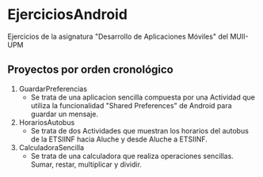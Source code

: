 # EjerciciosAndroid
Ejercicios de la asignatura "Desarrollo de Aplicaciones Móviles" del MUII-UPM
## Proyectos por orden cronológico

1. GuardarPreferencias
   - Se trata de una aplicacion sencilla compuesta por una Actividad que utiliza la funcionalidad "Shared Preferences" de Android para guardar un mensaje.
2. HorariosAutobus
   - Se trata de dos Actividades que muestran los horarios del autobus de la ETSIINF hacia
   Aluche y desde Aluche a ETSIINF.
3. CalculadoraSencilla
   - Se trata de una calculadora que realiza operaciones sencillas. Sumar, restar, multiplicar y dividir.
